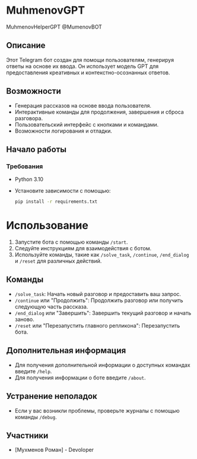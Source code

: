# MuhmenovGPT
MuhmenovHelperGPT
@MumenovBOT
## Описание

Этот Telegram бот создан для помощи пользователям, генерируя ответы на основе их ввода. 
Он использует модель GPT для предоставления креативных и контекстно-осознанных ответов.

## Возможности

- Генерация рассказов на основе ввода пользователя.
- Интерактивные команды для продолжения, завершения и сброса разговора.
- Пользовательский интерфейс с кнопками и командами.
- Возможности логирования и отладки.

## Начало работы

### Требования

- Python 3.10
- Установите зависимости с помощью:

  ```bash
  pip install -r requirements.txt

# Использование

1. Запустите бота с помощью команды `/start`.
2. Следуйте инструкциям для взаимодействия с ботом.
3. Используйте команды, такие как `/solve_task`, `/continue`, `/end_dialog` и `/reset` для различных действий.

## Команды

- `/solve_task`: Начать новый разговор и предоставить ваш запрос.
- `/continue` или "Продолжить": Продолжить разговор или получить следующую часть рассказа.
- `/end_dialog` или "Завершить": Завершить текущий разговор и начать заново.
- `/reset` или "Перезапустить главного репликона": Перезапустить бота.

## Дополнительная информация

- Для получения дополнительной информации о доступных командах введите `/help`.
- Для получения информации о боте введите `/about`.

## Устранение неполадок

- Если у вас возникли проблемы, проверьте журналы с помощью команды `/debug`.

## Участники

- [Мухменов Роман] - Devoloper
